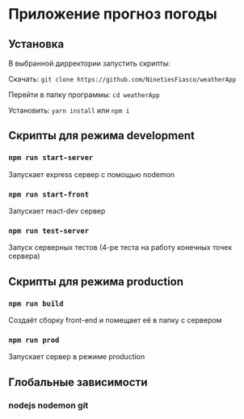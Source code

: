 # Приложение прогноз погоды

## Установка

В выбранной дирректории запустить скрипты:

Скачать: `git clone https://github.com/NinetiesFiasco/weatherApp`

Перейти в папку программы: `cd weatherApp`

Установить: `yarn install` или `npm i`

## Скрипты для режима development

### `npm run start-server`

Запускает express сервер с помощью nodemon

### `npm run start-front`

Запускает react-dev сервер

### `npm run test-server`

Запуск серверных тестов (4-ре теста на работу конечных точек сервера)

## Скрипты для режима production

### `npm run build`

Создаёт сборку front-end и помещает её в папку с сервером

### `npm run prod`

Запускает сервер в режиме production 

## Глобальные зависимости

### nodejs nodemon git
